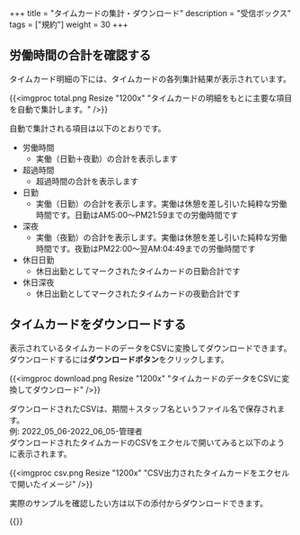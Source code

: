 +++
title = "タイムカードの集計・ダウンロード"
description = "受信ボックス"
tags = ["規約"]
weight = 30
+++


## 労働時間の合計を確認する
タイムカード明細の下には、タイムカードの各列集計結果が表示されています。

{{<imgproc total.png Resize "1200x" "タイムカードの明細をもとに主要な項目を自動で集計します。" />}}

自動で集計される項目は以下のとおりです。

- 労働時間
  - 実働（日勤＋夜勤）の合計を表示します
- 超過時間
  - 超過時間の合計を表示します
- 日勤
  - 実働（日勤）の合計を表示します。実働は休憩を差し引いた純粋な労働時間です。日勤はAM5:00〜PM21:59までの労働時間です
- 深夜
  - 実働（夜勤）の合計を表示します。実働は休憩を差し引いた純粋な労働時間です。夜勤はPM22:00〜翌AM:04:49までの労働時間です
- 休日日勤
  - 休日出勤としてマークされたタイムカードの日勤合計です
- 休日深夜
   - 休日出勤としてマークされたタイムカードの夜勤合計です


## タイムカードをダウンロードする

表示されているタイムカードのデータをCSVに変換してダウンロードできます。
ダウンロードするには**ダウンロードボタン**をクリックします。


{{<imgproc download.png Resize "1200x" "タイムカードのデータをCSVに変換してダウンロード" />}}

ダウンロードされたCSVは、期間＋スタッフ名というファイル名で保存されます。  
例: 2022_05_06-2022_06_05-管理者  
ダウンロードされたタイムカードのCSVをエクセルで開いてみると以下のように表示されます。

{{<imgproc csv.png Resize "1200x" "CSV出力されたタイムカードをエクセルで開いたイメージ" />}}

実際のサンプルを確認したい方は以下の添付からダウンロードできます。

{{<attachments style="orange" />}}
